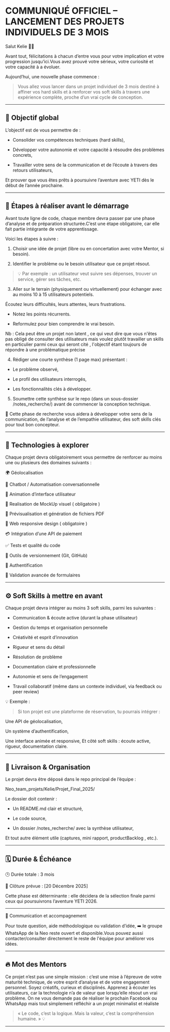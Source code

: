 
# COMMUNIQUÉ OFFICIEL – LANCEMENT DES PROJETS INDIVIDUELS DE 3 MOIS

Salut Kelie 👋🏽

Avant tout, félicitations à chacun d’entre vous pour votre implication et votre progression jusqu’ici.Vous avez prouvé votre sérieux, votre curiosité et votre capacité à a évoluer.

Aujourd’hui, une nouvelle phase commence :

> Vous allez vous lancer dans un projet individuel de 3 mois destiné à affiner vos hard skills et à renforcer vos soft skills à travers une expérience complète, proche d’un vrai cycle de conception.

---

## 🎯 Objectif global

L’objectif est de vous permettre de :

- Consolider vos compétences techniques (hard skills),

- Développer votre autonomie et votre capacité à résoudre des problèmes concrets,

- Travailler votre sens de la communication et de l’écoute à travers des retours utilisateurs,

Et prouver que vous êtes prêts à poursuivre l’aventure avec YETI dès le début de l’année prochaine.

---

## 🧩 Étapes à réaliser avant le démarrage

Avant toute ligne de code, chaque membre devra passer par une phase d’analyse et de préparation structurée.C’est une étape obligatoire, car elle fait partie intégrante de votre apprentissage.

Voici les étapes à suivre :

1. Choisir une idée de projet (libre ou en concertation avec votre Mentor, si besoin).

2. Identifier le problème ou le besoin utilisateur que ce projet résout.

> 💡 Par exemple : un utilisateur veut suivre ses dépenses, trouver un service, gérer ses tâches, etc.

3. Aller sur le terrain (physiquement ou virtuellement) pour échanger avec au moins 10 à 15 utilisateurs potentiels.

Écoutez leurs difficultés, leurs attentes, leurs frustrations.

- Notez les points récurrents.

- Reformulez pour bien comprendre le vrai besoin.

Nb : Cela peut être un projet non latent , ce qui veut dire que vous n'êtes pas obligé de consulter des utilisateurs mais voulez plutôt travailler un skills en particulier parmi ceux qui seront cité , l'objectif étant toujours de répondre à une problématique précise 

4. Rédiger une courte synthèse (1 page max) présentant :

- Le problème observé,

- Le profil des utilisateurs interrogés,

- Les fonctionnalités clés à développer.

5. Soumettre cette synthèse sur le repo (dans un sous-dossier /notes_recherche/) avant de commencer la conception technique.


🎯 Cette phase de recherche vous aidera à développer votre sens de la communication, de l’analyse et de l’empathie utilisateur, des soft skills clés pour tout bon concepteur.

---

## 🧠 Technologies à explorer

Chaque projet devra obligatoirement vous permettre de renforcer au moins une ou plusieurs des domaines suivants :

🌍 Géolocalisation

💬 Chatbot / Automatisation conversationnelle

🎨 Animation d’interface utilisateur

 📍 Realisation de MockUp visuel ( obligatoire )

📄 Prévisualisation et génération de fichiers PDF

📱 Web responsive design ( obligatoire )

💳 Intégration d’une API de paiement

✅ Tests et qualité du code

🧰 Outils de versionnement (Git, GitHub)

🔐 Authentification

🧾 Validation avancée de formulaires

---

## ⚙️ Soft Skills à mettre en avant

Chaque projet devra intégrer au moins 3 soft skills, parmi les suivantes :

- Communication & écoute active (durant la phase utilisateur)

- Gestion du temps et organisation personnelle

- Créativité et esprit d’innovation

- Rigueur et sens du détail

- Résolution de problème

- Documentation claire et professionnelle

- Autonomie et sens de l’engagement

- Travail collaboratif (même dans un contexte individuel, via feedback ou peer review)

💡 Exemple :

> Si ton projet est une plateforme de réservation, tu pourrais intégrer :

Une API de géolocalisation,

Un système d’authentification,

Une interface animée et responsive,
Et côté soft skills : écoute active, rigueur, documentation claire.

---

## 📂 Livraison & Organisation

Le projet devra être déposé dans le repo principal de l’équipe :

Neo_team_projets/Kelie/Projet_Final_2025/

Le dossier doit contenir :

- Un README.md clair et structuré,

- Le code source,

- Un dossier /notes_recherche/ avec la synthèse utilisateur,

Et tout autre élément utile (captures, mini rapport, productBacklog , etc.).

---

## 🗓️ Durée & Échéance

🕒 Durée totale : 3 mois

📅 Clôture prévue : [20 Décembre 2025]

Cette phase est déterminante : elle décidera de la sélection finale parmi ceux qui poursuivrons l’aventure YETI 2026.

---

💬 Communication et accompagnement

Pour toute question, aide méthodologique ou validation d’idée,
➡️ le groupe WhatsApp de la Neo reste ouvert et disponible.Vous pouvez aussi contacter/consulter directement le reste de l'équipe pour améliorer vos idées.

---

## 🔥 Mot des Mentors

Ce projet n’est pas une simple mission : c’est une mise à l’épreuve de votre maturité technique, de votre esprit d’analyse et de votre engagement personnel.
Soyez créatifs, curieux et disciplinés.
Apprenez à écouter les utilisateurs, car la technologie n’a de valeur que lorsqu’elle résout un vrai problème. On ne vous demande pas de réaliser le prochain Facebook ou WhatsApp mais tout simplement réfléchir a un projet minimalist et réaliste 

> « Le code, c’est la logique. Mais la valeur, c’est la compréhension humaine. » 💡

---
